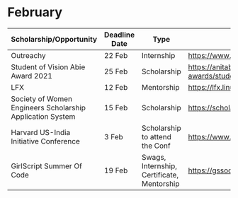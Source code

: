 # February

| Scholarship/Opportunity                          | Deadline Date | Type                                                       | Link                                                            | 
|----------------------------------------------------------|---------------|-----------------------------------------------------------|-----------------------------------------------------------------|
| Outreachy                                                | 22 Feb        | Internship                                                | https://www.outreachy.org/                                      |
| Student of Vision Abie Award 2021                        | 25 Feb        | Scholarship                                               | https://anitab.org/awards-grants/abie-awards/student-of-vision/ |
| LFX                                                      | 12 Feb        | Mentorship                                                | https://lfx.linuxfoundation.org/tools/mentorship/               |
| Society of Women Engineers Scholarship Application System | 15 Feb        | Scholarship                                               | https://scholarships.swe.org/applications/login.asp             |
| Harvard US-India Initiative Conference                   | 3 Feb         | Scholarship to attend the Conf                            | https://www.huii.in/apply-now                                   |
GirlScript Summer Of Code |19 Feb| Swags, Internship, Certificate, Mentorship | https://gssoc.girlscript.tech/schedule.html

